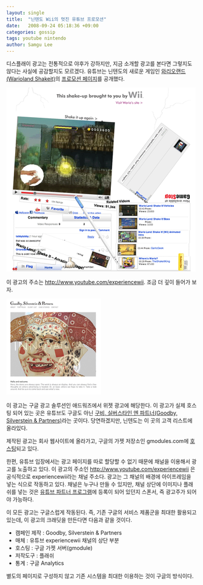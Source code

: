 ```yaml
---
layout: single
title:  "닌텐도 Wii의 멋진 유튜브 프로모션"
date:   2008-09-24 05:18:36 +09:00
categories: gossip
tags: youtube nintendo
author: Samgu Lee
---
```

디스플래이 광고는 전통적으로 야후가 강하지만, 지금 소개할 광고를 본다면 그렇지도 않다는 사실에 공감할지도 모르겠다. 유튜브는 닌텐도의 새로운 게임인 [와리오랜드(Warioland Shakeit)](http://www.wariolandshakeit.com/launch/index.html)의 [프로모션 페이지](http://www.youtube.com/experiencewii)를 공개했다.

![유튜브와 닌텐도 위 광고](/assets/youtube-wii-commercial.gif)

이 광고의 주소는 http://www.youtube.com/experiencewii. 조금 더 깊이 들어가 보자.

![gsandpartner](/assets/gsandpartner.gif)

이 광고는 구글 광고 솔루션인 애드워즈에서 위젯 광고에 해당한다. 이 광고가 실제 호스팅 되어 있는 곳은 유튜브도 구글도 아닌 [구비, 실버스타인 엔 파트너(Goodby, Silverstein & Partners)](http://www.gspsf.com/)라는 곳이다. 당연하겠지만, 닌텐도는 이 곳의 고객 리스트에 올라있다.

제작된 광고는 회사 웹사이트에 올라가고, 구글의 가젯 저장소인 gmodules.com에 [호스팅](http://npsalhg4-a.gmodules.com/ig/ifr?url=http://facebook.gspsf.com/~wii/google_gadget.xml?gadheight=1500)되고 있다.

한편, 유튜브 입장에서는 광고 페이지를 따로 할당할 수 없기 때문에 채널을 이용해서 광고를 노출하고 있다. 이 광고의 주소인 http://www.youtube.com/experiencewii 은 공식적으로 experiencewii라는 채널 주소다. 광고는 그 채널의 배경에 아이프레임을 넣는 식으로 작동하고 있다. 채널은 누구나 만들 수 있지만, 채널 상단에 이미지나 플래쉬를 넣는 것은 [유튜브 파트너 프로그램](http://www.youtube.com/partners)에 등록이 되어 있던지 스폰서, 즉 광고주가 되어야 가능하다.

이 모든 광고는 구글스럽게 작동된다. 즉, 기존 구글의 서비스 제품군을 최대한 활용되고 있는데, 이 광고의 크래딧을 만든다면 다음과 같을 것이다.

- 캠페인 제작 : Goodby, Silverstein & Partners
- 매체 : 유튜브 experiencewii 채널의 상단 부분
- 호스팅 : 구글 가젯 서버(gmodule)
- 저작도구 : 플래쉬
- 통계 : 구글 Analytics

별도의 페이지로 구성하지 않고 기존 시스템을 최대한 이용하는 것이 구글의 방식이다.
